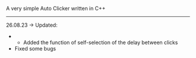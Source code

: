 A very simple Auto Clicker written in C++

--------
26.08.23 ->
Updated:
  - - Added the function of self-selection of the delay between clicks
  - Fixed some bugs
